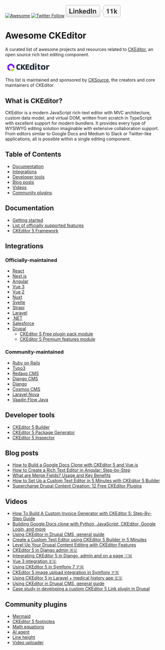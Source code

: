 [![Awesome](https://cdn.rawgit.com/sindresorhus/awesome/d7305f38d29fed78fa85652e3a63e154dd8e8829/media/badge.svg)](https://github.com/ckeditor/awesome-ckeditor) [![Twitter Follow](https://img.shields.io/twitter/follow/ckeditor?style=social)](https://twitter.com/ckeditor) [![LinkedIn](https://raw.githubusercontent.com/terrytangyuan/terrytangyuan/f6cd62c/imgs/linkedin.svg)](https://www.linkedin.com/company/ckeditor)

# Awesome CKEditor

A curated list of awesome projects and resources related to [CKEditor](https://github.com/ckeditor/ckeditor5), an open source rich text editing component.

<img align="center" src="ckeditor_logo.png" alt="CKEditor logo" width="30%" height="30%">

This list is maintained and sponsored by [CKSource](https://cksource.com/), the creators and core maintainers of CKEditor.

## What is CKEditor?

CKEditor is a modern JavaScript rich-text editor with MVC architecture, custom data model, and virtual DOM, written from scratch in TypeScript with excellent support for modern bundlers. It provides every type of WYSIWYG editing solution imaginable with extensive collaboration support. From editors similar to Google Docs and Medium to Slack or Twitter-like applications, all is possible within a single editing component.

## Table of Contents

<!-- MarkdownTOC depth=4 -->

  - [Documentation](#documentation)
  - [Integrations](#integrations)
  - [Developer tools](#developer-tools)
  - [Blog posts](#blog-posts)
  - [Videos](#videos)
  - [Community plugins](#community-plugins)

<!-- /MarkdownTOC -->

<a name="documentation" />

## Documentation

- [Getting started](https://ckeditor.com/docs/ckeditor5/latest/getting-started/index.html)
- [List of officially supported features](https://ckeditor.com/docs/ckeditor5/latest/features/index.html)
- [CKEditor 5 Framework](https://ckeditor.com/docs/ckeditor5/latest/framework/index.html)

<a name="integrations" />

## Integrations

### Officially-maintained
- [React](https://ckeditor.com/docs/ckeditor5/latest/getting-started/installation/self-hosted/react/react-default-npm.html)
- [Next.js](https://ckeditor.com/docs/ckeditor5/latest/getting-started/installation/self-hosted/next-js.html)
- [Angular](https://ckeditor.com/docs/ckeditor5/latest/getting-started/installation/self-hosted/angular.html)
- [Vue 3](https://ckeditor.com/docs/ckeditor5/latest/getting-started/installation/self-hosted/vuejs-v3.html)
- [Vue 2](https://ckeditor.com/docs/ckeditor5/latest/getting-started/installation/self-hosted/vuejs-v2.html)
- [Nuxt](https://ckeditor.com/docs/ckeditor5/latest/getting-started/installation/self-hosted/nuxt.html)
- [Svelte](https://ckeditor.com/docs/ckeditor5/latest/getting-started/installation/self-hosted/svelte.html)
- [Strapi](https://market.strapi.io/plugins/@ckeditor-strapi-plugin-ckeditor)
- [Laravel](https://ckeditor.com/docs/ckeditor5/latest/getting-started/installation/self-hosted/laravel.html)
- [.NET](https://ckeditor.com/docs/ckeditor5/latest/getting-started/installation/self-hosted/dotnet.html)
- [Salesforce](https://ckeditor.com/docs/ckeditor5/latest/getting-started/installation/self-hosted/salesforce.html)
- [Drupal](https://ckeditor.com/drupal)
    - [CKEditor 5 Free plugin pack module](https://www.drupal.org/project/ckeditor5_plugin_pack)
    - [CKEditor 5 Premium features module](https://www.drupal.org/project/ckeditor5_premium_features)

### Community-maintained
- [Ruby on Rails](https://github.com/Mati365/ckeditor5-rails)
- [Typo3](https://docs.typo3.org/c/typo3/cms-rte-ckeditor/main/en-us/Introduction/Index.html#what-does-it-do)
- [Redaxo CMS](https://github.com/FriendsOfREDAXO/cke5)
- [Django CMS](https://github.com/django-cms/djangocms-text-ckeditor5)
- [Django](https://github.com/hvlads/django-ckeditor-5)
- [Cosmos CMS](https://github.com/MoonriseSoftwareCalifornia/CosmosCMS)
- [Laravel Nova](https://github.com/mostafaznv/nova-ckeditor)
- [Vaadin Flow Java](https://github.com/wontlost-ltd/vaadin-litelement-ckeditor)

<a name="developer-tools" />

## Developer tools

- [CKEditor 5 Builder](https://ckeditor.com/ckeditor-5/builder/)
- [CKEditor 5 Package Generator](https://ckeditor.com/docs/ckeditor5/latest/framework/develpment-tools/package-generator/using-package-generator.html)
- [CKEditor 5 Inspector](https://ckeditor.com/docs/ckeditor5/latest/framework/develpment-tools/inspector.html)

<a name="blog-posts" />

## Blog posts

- [How to Build a Google Docs Clone with CKEditor 5 and Vue.js](https://ckeditor.com/blog/how-to-build-google-docs-clone-with-ckeditor-5-and-vuejs/)
- [How to Create a Rich Text Editor in Angular: Step-by-Step](https://ckeditor.com/blog/how-to-create-a-rich-text-editor-in-angular/)
- [What are Merge Fields? Usage and Key Benefits](https://ckeditor.com/blog/merge-fields-usage-key-benefits/)
- [How to Set Up a Custom Text Editor in 5 Minutes with CKEditor 5 Builder](https://ckeditor.com/blog/custom-text-editor-setup-using-ckeditor-5-builder/)
- [Supercharge Drupal Content Creation: 12 Free CKEditor Plugins](https://dev.acquia.com/blog/supercharge-drupal-content-creation-12-free-ckeditor-plugins)

<a name="videos" />

## Videos
- [How To Build A Custom Invoice Generator with CKEditor 5: Step-By-Step Guide](https://www.youtube.com/watch?v=DqoVSDmvP-s)
- [Building Google Docs clone with Python, JavaScript, CKEditor, Google Login, and more](https://www.youtube.com/watch?v=OGCE3OUO4G8)
- [Using CKEditor in Drupal CMS, general guide](https://www.youtube.com/watch?v=0V_AW5ihu8o&t=443s)
- [Create a Custom Text Editor using CKEditor 5 Builder in 5 Minutes](https://www.youtube.com/watch?v=7Pnlt1Y590Q)
- [Level Up Your Drupal Content Editing with CKEditor Features](https://www.youtube.com/watch?v=joS1jCysapw)
- [CKEditor 5 in Django admin 🇷🇺](https://www.youtube.com/watch?v=AkZwsDxTa0U)
- [Integrating CKEditor 5 in Django, admin and on a page 🇮🇳](https://www.youtube.com/watch?v=ujQ1TBXSkfQ)
- [Vue 3 integration 🇪🇸](https://www.youtube.com/watch?v=9khCXEfqEiQ)
- [Using CKEditor 5 in Symfony 7 🇫🇷](https://www.youtube.com/watch?v=Qwubyuogcz0)
- [CKEditor 5 image upload integration in Symfony 🇫🇷](https://www.youtube.com/watch?v=jUUGsCBwIJk)
- [Using CKEditor 5 in Laravel + medical history app 🇪🇸](https://www.youtube.com/watch?v=4qNvgwS8I9A)
- [Using CKEditor in Drupal CMS, general guide](https://www.youtube.com/watch?v=0V_AW5ihu8o&t=443s) 
- [Case study in developing a custom CKEditor 5 Link plugin in Drupal](https://www.youtube.com/watch?v=_qeU7AN6zhI)

<a name="community-plugins" />

## Community plugins

- [Mermaid](https://github.com/ckeditor/ckeditor5-mermaid)
- [CKEditor 5 footnotes](https://www.npmjs.com/package/ckeditor5-footnotes)
- [Math equations](https://github.com/isaul32/ckeditor5-math)
- [AI agent](https://github.com/dxpr/ckeditor5-ai-agent)
- [Line height](https://github.com/rickx81/ckeditor5-line-height)
- [Video uploader](https://github.com/alikhosravidev/ckeditor5-video-uploader)
